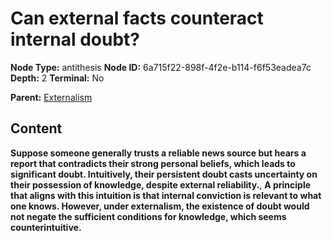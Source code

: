 # Can external facts counteract internal doubt?

**Node Type:** antithesis
**Node ID:** 6a715f22-898f-4f2e-b114-f6f53eadea7c
**Depth:** 2
**Terminal:** No

**Parent:** [Externalism](externalism.md)

## Content

**Suppose someone generally trusts a reliable news source but hears a report that contradicts their strong personal beliefs, which leads to significant doubt. Intuitively, their persistent doubt casts uncertainty on their possession of knowledge, despite external reliability.**, **A principle that aligns with this intuition is that internal conviction is relevant to what one knows. However, under externalism, the existence of doubt would not negate the sufficient conditions for knowledge, which seems counterintuitive.**
